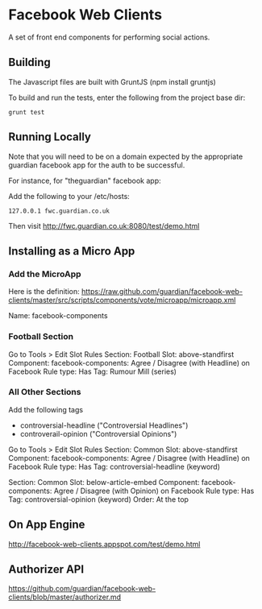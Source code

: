 Facebook Web Clients
====================

A set of front end components for performing social actions.

Building
--------

The Javascript files are built with GruntJS (npm install gruntjs)

To build and run the tests, enter the following from the project base dir:

```
grunt test
```

Running Locally
---------------
Note that you will need to be on a domain expected by the appropriate guardian facebook app for the auth to be successful.

For instance, for "theguardian" facebook app:

Add the following to your /etc/hosts:
```
127.0.0.1 fwc.guardian.co.uk
```
Then visit http://fwc.guardian.co.uk:8080/test/demo.html

Installing as a Micro App
-------------------------

### Add the MicroApp

Here is the definition:
https://raw.github.com/guardian/facebook-web-clients/master/src/scripts/components/vote/microapp/microapp.xml

Name: facebook-components

### Football Section

Go to Tools > Edit Slot Rules
Section: Football
Slot: above-standfirst
Component: facebook-components: Agree / Disagree (with Headline) on Facebook
Rule type: Has Tag: Rumour Mill (series)

### All Other Sections

Add the following tags
* controversial-headline ("Controversial Headlines")
* controverail-opinion ("Controversial Opinions")

Go to Tools > Edit Slot Rules
Section: Common
Slot: above-standfirst
Component: facebook-components: Agree / Disagree (with Headline) on Facebook
Rule type: Has Tag: controversial-headline (keyword)

Section: Common
Slot: below-article-embed
Component: facebook-components: Agree / Disagree (with Opinion) on Facebook
Rule type: Has Tag: controversial-opinion (keyword)
Order: At the top

On App Engine
-------------

http://facebook-web-clients.appspot.com/test/demo.html

Authorizer API
--------------

https://github.com/guardian/facebook-web-clients/blob/master/authorizer.md


